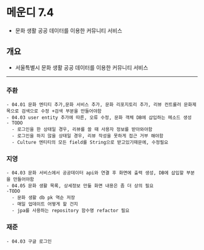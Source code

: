 # 메운디 7.4

- 문화 생활 공공 데이터를 이용한 커뮤니티 서비스
## 개요
- 서울특별시 문화 생활 공공 데이터를 이용한 커뮤니티 서비스

---

### 주환
```
- 04.01 문화 엔티티 추가,문화 서비스 추가, 문화 리포지토리 추가, 리뷰 컨트롤러 문화제목으로 검색으로 수정 +검색 부분을 만들어야함
- 04.03 user entity 추가에 따른, 오류 수정, 문화 객체 DB에 삽입하는 메소드 생성
- TODO
  - 로그인을 한 상태일 경우, 리뷰를 쓸 때 사용자 정보를 받아와야함
  - 로그인을 하지 않을 상태일 경우, 리뷰 작성을 못하게 접근 거부 해야함
  - Culture 엔티티의 모든 field를 String으로 받고있기때문에, 수정필요
```

### 지영
```
- 04.03 문화 서비스에서 공공데이터 api와 연결 후 화면에 출력 생성, DB에 삽입할 부분을 만들어야함
- 04.05 문화 생활 목록, 상세정보 만듦 화면 내용은 좀 더 상의 필요
-TODO
  - 문화 생활 db pk 역순 저장
  - 매일 업데이트 어떻게 할 건지
  - jpa를 사용하는 repository 함수명 refactor 필요
```

### 재준
```
- 04.03 구글 로그인
```
